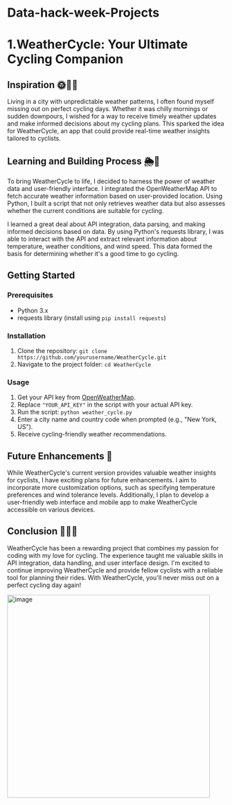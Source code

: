 # Data-hack-week-Projects
# 1.WeatherCycle: Your Ultimate Cycling Companion

## Inspiration 🌞🚴‍♀️
Living in a city with unpredictable weather patterns, I often found myself missing out on perfect cycling days. Whether it was chilly mornings or sudden downpours, I wished for a way to receive timely weather updates and make informed decisions about my cycling plans. This sparked the idea for WeatherCycle, an app that could provide real-time weather insights tailored to cyclists.

## Learning and Building Process 🌦️🔧
To bring WeatherCycle to life, I decided to harness the power of weather data and user-friendly interface. I integrated the OpenWeatherMap API to fetch accurate weather information based on user-provided location. Using Python, I built a script that not only retrieves weather data but also assesses whether the current conditions are suitable for cycling.

I learned a great deal about API integration, data parsing, and making informed decisions based on data. By using Python's requests library, I was able to interact with the API and extract relevant information about temperature, weather conditions, and wind speed. This data formed the basis for determining whether it's a good time to go cycling.

## Getting Started

### Prerequisites
- Python 3.x
- requests library (install using `pip install requests`)

### Installation
1. Clone the repository: `git clone https://github.com/yourusername/WeatherCycle.git`
2. Navigate to the project folder: `cd WeatherCycle`

### Usage
1. Get your API key from [OpenWeatherMap](https://home.openweathermap.org/users/sign_up).
2. Replace `"YOUR_API_KEY"` in the script with your actual API key.
3. Run the script: `python weather_cycle.py`
4. Enter a city name and country code when prompted (e.g., "New York, US").
5. Receive cycling-friendly weather recommendations.

## Future Enhancements 🚀
While WeatherCycle's current version provides valuable weather insights for cyclists, I have exciting plans for future enhancements. I aim to incorporate more customization options, such as specifying temperature preferences and wind tolerance levels. Additionally, I plan to develop a user-friendly web interface and mobile app to make WeatherCycle accessible on various devices.

## Conclusion 🌈🚵‍♀️
WeatherCycle has been a rewarding project that combines my passion for coding with my love for cycling. The experience taught me valuable skills in API integration, data handling, and user interface design. I'm excited to continue improving WeatherCycle and provide fellow cyclists with a reliable tool for planning their rides. With WeatherCycle, you'll never miss out on a perfect cycling day again!

 <img width="468" alt="image" src="https://github.com/ShivaNagachander/Data-hack-week-Projects/assets/123239393/5c71f086-4d4c-4472-ac12-28baf720170a">

